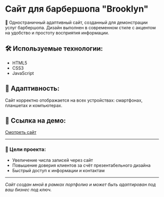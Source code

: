# Сайт для барбершопа "Brooklyn"

💈 Одностраничный адаптивный сайт, созданный для демонстрации услуг барбершопа. Дизайн выполнен в современном стиле с акцентом на удобство и простоту восприятия информации.

## 🛠️ Используемые технологии:
- HTML5
- CSS3
- JavaScript

## 📱 Адаптивность:
Сайт корректно отображается на всех устройствах: смартфонах, планшетах и компьютерах.

## 🔗 Ссылка на демо:
[Смотреть сайт](https://barber-check.free.nf/)

---

### 🎯 Цели проекта:
- Увеличение числа записей через сайт
- Повышение доверия клиентов за счёт презентабельного дизайна
- Быстрый доступ к информации и контактам

---


_Сайт создан мной в рамках портфолио и может быть адаптирован под ваш бизнес под ключ._
